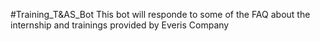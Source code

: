 #Training_T&AS_Bot
This bot will responde to some of the FAQ about the internship and trainings provided by Everis Company
